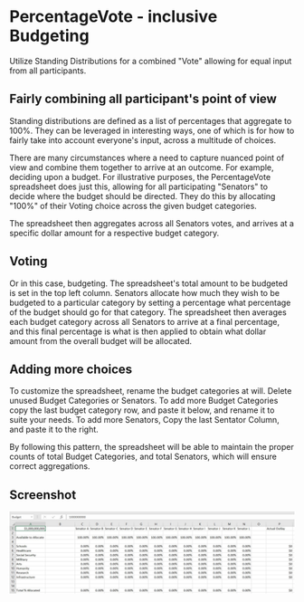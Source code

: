 # PercentageVote - inclusive Budgeting
Utilize Standing Distributions for a combined "Vote" allowing for equal input from all participants.

## Fairly combining all participant's point of view
Standing distributions are defined as a list of percentages that aggregate to 100%. They can be leveraged in interesting ways, one of which is for how to fairly take into account everyone's input, across a multitude of choices.

There are many circumstances where a need to capture nuanced point of view and combine them together to arrive at an outcome. For example, deciding upon a budget. For illustrative purposes, the PercentageVote spreadsheet does just this, allowing for all participating "Senators" to decide where the budget should be directed. They do this by allocating "100%" of their Voting choice across the given budget categories.

The spreadsheet then aggregates across all Senators votes, and arrives at a specific dollar amount for a respective budget category.

## Voting
Or in this case, budgeting. The spreadsheet's total amount to be budgeted is set in the top left column. Senators allocate how much they wish to be budgeted to a particular category by setting a percentage what percentage of the budget should go for that category. The spreadsheet then averages each budget category across all Senators to arrive at a final percentage, and this final percentage is what is then applied to obtain what dollar amount from the overall budget will be allocated.

## Adding more choices
To customize the spreadsheet, rename the budget categories at will. Delete unused Budget Categories or Senators. To add more Budget Categories copy the last budget category row, and paste it below, and rename it to suite your needs. To add more Senators, Copy the last Sentator Column, and paste it to the right.

By following this pattern, the spreadsheet will be able to maintain the proper counts of total Budget Categories, and total Senators, which will ensure correct aggregations.


## Screenshot
![](https://github.com/jonmat/PercentageVote/blob/master/PercentageVote.jpg)

